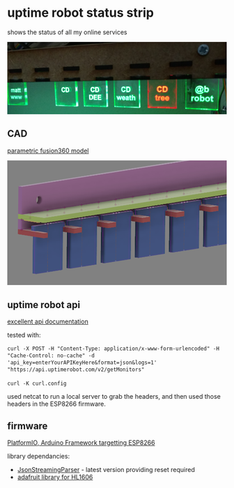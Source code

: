 # uptime robot status strip

shows the status of all my online services

![strip](hanger.jpg)

## CAD

[parametric fusion360 model](http://a360.co/2qQkqOp)

![cad design](hanger_cad.png)

## uptime robot api 

[excellent api documentation](https://uptimerobot.com/api)

tested with:

    curl -X POST -H "Content-Type: application/x-www-form-urlencoded" -H "Cache-Control: no-cache" -d 'api_key=enterYourAPIKeyHere&format=json&logs=1' "https://api.uptimerobot.com/v2/getMonitors"

    curl -K curl.config 

used netcat to run a local server to grab the headers, and then used those
headers in the ESP8266 firmware.

## firmware

[PlatformIO, Arduino Framework targetting ESP8266](firmware)


library dependancies:

* [JsonStreamingParser](https://github.com/squix78/json-streaming-parser.git) - latest version providing reset required
* [adafruit library for HL1606](https://github.com/adafruit/HL1606-LED-Strip.git)

